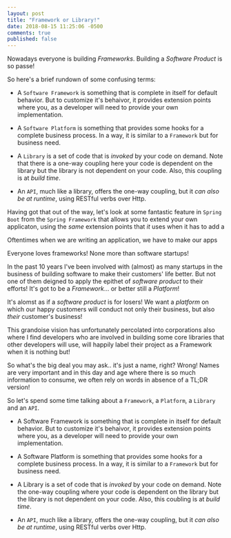 ```yaml
---
layout: post
title: "Framework or Library!"
date: 2018-08-15 11:25:06 -0500
comments: true
published: false
---
```


Nowadays everyone is building _Frameworks_. Building a _Software Product_ is so passe!

So here's a brief rundown of some confusing terms:

- A `Software Framework` is something that is complete in itself for default behavior. But to customize it's 
behaivor, it provides extension points where you, as a developer will need to provide your 
own implementation.

- A `Software Platform` is something that provides some hooks for a complete business process. In a 
way, it is  similar to a `Framework` but for business need.

- A `Library` is a set of code that is _invoked_ by your code on demand. Note that there is a 
one-way coupling here your code is dependent on the library but the library is not dependent on your code. 
Also, this coupling is at _build time_.

- An `API`, much like a library, offers the one-way coupling, but it _can also be at runtime_, using
 RESTful verbs over Http. 


Having got that out of the way, let's look at some fantastic feature in `Spring Boot` 
from the `Spring Framework`
that allows you to extend your own applicaton, using the _same_ extension points that _it_
uses when it has to add a


Oftentimes when we are writing an application, we have to make our apps 


Everyone loves frameworks!
None more than software startups!

In the past 10 years I've been involved with (almost) as many startups in the business of building software to make their 
customers' life better. But not one of them deigned to apply the epithet of _software product_ to their efforts!
It's got to be a _Framework_... or better still a _Platform_!

It's alomst as if a _software product_ is for losers! We want a _platform_ on which our happy 
customers will conduct not only their business, but also _their_ customer's business!

This grandoise vision has unfortunately percolated into corporations also where I
find developers who are involved in building some core libraries that other developers will use,
will happily label their project as a Framework when it is nothing but!

So what's the big deal you may ask.. it's just a name, right?
Wrong!
Names are very important and in this day and age where there is so much information to consume, 
we often rely on words in absence of a TL;DR version!

So let's spend some time talking about a `Framework`, a `Platform`, a `Library` and an `API`.

- A Software Framework is something that is complete in itself for default behavior. But to customize it's 
behaivor, it provides extension points where you, as a developer will need to provide your 
own implementation.

- A Software Platform is something that provides some hooks for a complete business process. In a 
way, it is  similar to a `Framework` but for business need.

- A Library is a set of code that is _invoked_ by your code on demand. Note the one-way coupling where
your code is dependent on the library but the library is not dependent on your code. 
Also, this coubling is at _build time_.

- An `API`, much like a library, offers the one-way coupling, but it _can also be at runtime_, using
 RESTful verbs over Http. 




